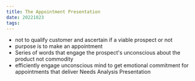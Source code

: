 ```yaml
---
title: The Appointment Presentation
date: 20221023
tags:
---
```


- not to qualify customer and ascertain if a viable prospect or not
- purpose is to make an appointment
- Series of words that engage the prospect's unconscious about the product not commodity
- efficiently engage unconscious mind to get emotional commitment for appointments that deliver Needs Analysis Presentation